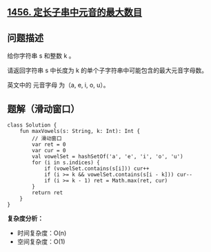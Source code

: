 ## [1456. 定长子串中元音的最大数目](https://leetcode.cn/problems/maximum-number-of-vowels-in-a-substring-of-given-length/)

## 问题描述

给你字符串 s 和整数 k 。

请返回字符串 s 中长度为 k 的单个子字符串中可能包含的最大元音字母数。

英文中的 元音字母 为（a, e, i, o, u）。

## 题解（滑动窗口）

```
class Solution {
    fun maxVowels(s: String, k: Int): Int {
        // 滑动窗口
        var ret = 0
        var cur = 0
        val vowelSet = hashSetOf('a', 'e', 'i', 'o', 'u')
        for (i in s.indices) {
            if (vowelSet.contains(s[i])) cur++
            if (i >= k && vowelSet.contains(s[i - k])) cur--
            if (i >= k - 1) ret = Math.max(ret, cur)
        }
        return ret
    }
}
```

**复杂度分析：**

- 时间复杂度：O(n)
- 空间复杂度：O(1)
